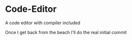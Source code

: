 # Code-Editor
A code editor with compiler included

Once I get back from the beach I'll do the real initial commit
